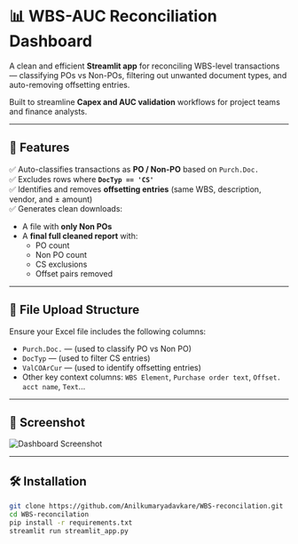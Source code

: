 # 📊 WBS-AUC Reconciliation Dashboard

A clean and efficient **Streamlit app** for reconciling WBS-level transactions — classifying POs vs Non-POs, filtering out unwanted document types, and auto-removing offsetting entries.

Built to streamline **Capex and AUC validation** workflows for project teams and finance analysts.

---

## 🚀 Features

✅ Auto-classifies transactions as **PO / Non-PO** based on `Purch.Doc.`  
✅ Excludes rows where **`DocTyp == 'CS'`**  
✅ Identifies and removes **offsetting entries** (same WBS, description, vendor, and ± amount)  
✅ Generates clean downloads:
- A file with **only Non POs**
- A **final full cleaned report** with:
  - PO count
  - Non PO count
  - CS exclusions
  - Offset pairs removed

---

## 📂 File Upload Structure

Ensure your Excel file includes the following columns:

- `Purch.Doc.` — (used to classify PO vs Non PO)
- `DocTyp` — (used to filter CS entries)
- `ValCOArCur` — (used to identify offsetting entries)
- Other key context columns: `WBS Element`, `Purchase order text`, `Offset. acct name`, `Text`...

---

## 📸 Screenshot

![Dashboard Screenshot](./assets/dashboard_sample.png)

---

## 🛠️ Installation

```bash
git clone https://github.com/Anilkumaryadavkare/WBS-reconcilation.git
cd WBS-reconcilation
pip install -r requirements.txt
streamlit run streamlit_app.py
